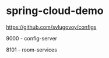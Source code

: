# spring-cloud-demo

https://github.com/svlugovoy/configs

9000 - config-server

8101 - room-services



